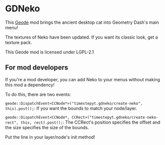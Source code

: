 # <cj>GDNeko</c>
This [Geode](https://geode-sdk.org) mod brings the ancient desktop cat into <cg>Geometry Dash</c>'s main menu!

<cb>The textures of Neko have been updated. If you want its classic look, get a texture pack.</c>

This Geode mod is licensed under LGPL-2.1

## For mod developers
If you're a mod developer, you can add Neko to your menus without making this mod a dependency!

To do this, there are two events:

`geode::DispatchEvent<CCNode*>("timestepyt.gdneko/create-neko", this).post();`: If you want the bounds to match your node/layer.

`geode::DispatchEvent<CCNode*, CCRect>("timestepyt.gdneko/create-neko-rect", this, rect).post();`: The CCRect's position specifies the offset and the size specifies the size of the bounds.

Put the line in your layer/node's init method!